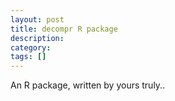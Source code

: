 ```yaml
---
layout: post
title: decompr R package
description: 
category: 
tags: []
---
```

An R package, written by yours truly..
